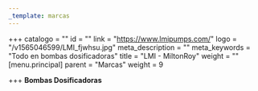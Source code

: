 ```yaml
---
_template: marcas
---
```






+++
catalogo = ""
id = ""
link = "https://www.lmipumps.com/"
logo = "/v1565046599/LMI_fjwhsu.jpg"
meta_description = ""
meta_keywords = "Todo en bombas dosificadoras"
title = "LMI - MiltonRoy"
weight = ""
[menu.principal]
parent = "Marcas"
weight = 9

+++
**Bombas Dosificadoras**
